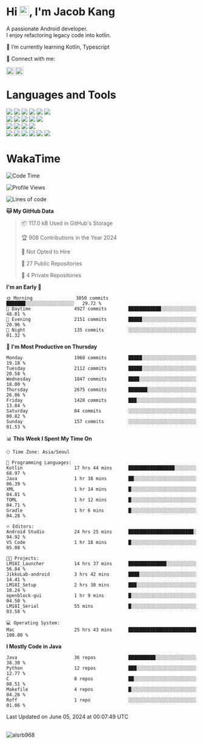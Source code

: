 # Hi <img src="https://media.giphy.com/media/hvRJCLFzcasrR4ia7z/giphy.gif" width="25px">, I'm Jacob Kang
A passionate Android developer.
</br>
I enjoy refactoring legacy code into kotlin.

🌱 I’m currently learning Kotlin, Typescript

🤝 Connect with me:

<a href="https://www.linkedin.com/in/minkyu-kang-b7477b1b2/"><img align="left" src="https://raw.githubusercontent.com/yushi1007/yushi1007/main/images/linkedin.svg" alt="Minkyu Kang | LinkedIn" width="21px"/></a>
<a href="https://www.instagram.com/_jacob_kang/"><img align="left" src="https://raw.githubusercontent.com/yushi1007/yushi1007/main/images/instagram.svg" alt="Jacob Kang | Instagram" width="21px"/></a>

</br>

# Languages and Tools

<div align="left">
<img src="https://img.shields.io/badge/java-007396?logo=java&logoColor=white"/>
<img src="https://img.shields.io/badge/kotlin-7F52FF?logo=kotlin&logoColor=white"/>
<img src="https://img.shields.io/badge/python-3776AB?logo=python&logoColor=white"/>
<img src="https://img.shields.io/badge/bash shell-4EAA25?logo=gnubash&logoColor=white"/>
<img src="https://img.shields.io/badge/c-A8B9CC?logo=c&logoColor=white"/>
<img src="https://img.shields.io/badge/c++-00599C?logo=c%2b%2b&logoColor=white"/>
</div>
<div align="left">
<img src="https://img.shields.io/badge/git-F05032?logo=git&logoColor=white"/>
<img src="https://img.shields.io/badge/github-181717?logo=github&logoColor=white"/>
<img src="https://img.shields.io/badge/mysql-4479A1?logo=mysql&logoColor=white"/>
<img src="https://img.shields.io/badge/sqlite-003B57?logo=sqlite&logoColor=white"/>
<img src="https://img.shields.io/badge/amazon AWS-232F3E?logo=amazonaws&logoColor=white"/>
</div>
<div align="left">
<img src="https://img.shields.io/badge/android-3DDC84?logo=android&logoColor=white"/>
<img src="https://img.shields.io/badge/linux-FCC624?logo=linux&logoColor=white"/>
<img src="https://img.shields.io/badge/flask-000000?logo=flask&logoColor=white"/>
<img src="https://img.shields.io/badge/arduino-00979D?logo=arduino&logoColor=white"/>
</div>
<div align="left">
<img src="https://img.shields.io/badge/slack-4A154B?logo=slack&logoColor=white"/>
<img src="https://img.shields.io/badge/notion-000000?logo=notion&logoColor=white"/>
<img src="https://img.shields.io/badge/jira-0052CC?logo=jira&logoColor=white"/>
<img src="https://img.shields.io/badge/postman-FF6C37?logo=postman&logoColor=white"/>
<img src="https://img.shields.io/badge/intellij-000000?logo=intellijidea&logoColor=white"/>
<img src="https://img.shields.io/badge/pycharm-000000?logo=pycharm&logoColor=white"/>
</div>

# WakaTime

<!--START_SECTION:waka-->
![Code Time](http://img.shields.io/badge/Code%20Time-3%2C849%20hrs%2051%20mins-blue)

![Profile Views](http://img.shields.io/badge/Profile%20Views-0-blue)

![Lines of code](https://img.shields.io/badge/From%20Hello%20World%20I%27ve%20Written-7.4%20million%20lines%20of%20code-blue)

**🐱 My GitHub Data** 

> 📦 117.0 kB Used in GitHub's Storage 
 > 
> 🏆 908 Contributions in the Year 2024
 > 
> 🚫 Not Opted to Hire
 > 
> 📜 27 Public Repositories 
 > 
> 🔑 4 Private Repositories 
 > 
**I'm an Early 🐤** 

```text
🌞 Morning                3050 commits        ███████░░░░░░░░░░░░░░░░░░   29.72 % 
🌆 Daytime                4927 commits        ████████████░░░░░░░░░░░░░   48.01 % 
🌃 Evening                2151 commits        █████░░░░░░░░░░░░░░░░░░░░   20.96 % 
🌙 Night                  135 commits         ░░░░░░░░░░░░░░░░░░░░░░░░░   01.32 % 
```
📅 **I'm Most Productive on Thursday** 

```text
Monday                   1968 commits        █████░░░░░░░░░░░░░░░░░░░░   19.18 % 
Tuesday                  2112 commits        █████░░░░░░░░░░░░░░░░░░░░   20.58 % 
Wednesday                1847 commits        ████░░░░░░░░░░░░░░░░░░░░░   18.00 % 
Thursday                 2675 commits        ███████░░░░░░░░░░░░░░░░░░   26.06 % 
Friday                   1420 commits        ███░░░░░░░░░░░░░░░░░░░░░░   13.84 % 
Saturday                 84 commits          ░░░░░░░░░░░░░░░░░░░░░░░░░   00.82 % 
Sunday                   157 commits         ░░░░░░░░░░░░░░░░░░░░░░░░░   01.53 % 
```


📊 **This Week I Spent My Time On** 

```text
🕑︎ Time Zone: Asia/Seoul

💬 Programming Languages: 
Kotlin                   17 hrs 44 mins      █████████████████░░░░░░░░   68.97 % 
Java                     1 hr 38 mins        ██░░░░░░░░░░░░░░░░░░░░░░░   06.39 % 
XML                      1 hr 14 mins        █░░░░░░░░░░░░░░░░░░░░░░░░   04.81 % 
TOML                     1 hr 12 mins        █░░░░░░░░░░░░░░░░░░░░░░░░   04.71 % 
Gradle                   1 hr 6 mins         █░░░░░░░░░░░░░░░░░░░░░░░░   04.28 % 

🔥 Editors: 
Android Studio           24 hrs 25 mins      ████████████████████████░   94.92 % 
VS Code                  1 hr 18 mins        █░░░░░░░░░░░░░░░░░░░░░░░░   05.08 % 

🐱‍💻 Projects: 
LM18I_Launcher           14 hrs 37 mins      ██████████████░░░░░░░░░░░   56.84 % 
JikkoLab-android         3 hrs 42 mins       ████░░░░░░░░░░░░░░░░░░░░░   14.41 % 
LM18I_Setup              2 hrs 38 mins       ███░░░░░░░░░░░░░░░░░░░░░░   10.24 % 
openblock-gui            1 hr 9 mins         █░░░░░░░░░░░░░░░░░░░░░░░░   04.50 % 
LM18I_Serial             55 mins             █░░░░░░░░░░░░░░░░░░░░░░░░   03.58 % 

💻 Operating System: 
Mac                      25 hrs 43 mins      █████████████████████████   100.00 % 
```

**I Mostly Code in Java** 

```text
Java                     36 repos            ██████████░░░░░░░░░░░░░░░   38.30 % 
Python                   12 repos            ███░░░░░░░░░░░░░░░░░░░░░░   12.77 % 
C                        8 repos             ██░░░░░░░░░░░░░░░░░░░░░░░   08.51 % 
Makefile                 4 repos             █░░░░░░░░░░░░░░░░░░░░░░░░   04.26 % 
Roff                     1 repo              ░░░░░░░░░░░░░░░░░░░░░░░░░   01.06 % 
```




 Last Updated on June 05, 2024 at 00:07:49 UTC
<!--END_SECTION:waka-->

</br>

<div align="left">
<img align="left" src="https://github-readme-stats.vercel.app/api/top-langs?username=alsrb968&show_icons=true&locale=en&layout=compact&theme=dark" alt="alsrb968" />
</div>
